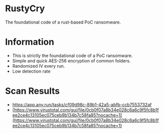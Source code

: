 # RustyCry
The foundational code of a rust-based PoC ransomware.

# Information
- This is strictly the foundational code of a PoC ransomware.
- Simple and quick AES-256 encryption of common folders.
- Randomized IV every run.
- Low detection rate

# Scan Results
- https://app.any.run/tasks/cf09d98c-89b1-42a5-abfb-ccb7553732af
- [https://www.virustotal.com/gui/file/0cb0f07a8b34e028c6a6c9f5fc8b1fee2ce4c13105ec075ceb9b134b7c58fa85?nocache=1](https://www.virustotal.com/gui/file/0cb0f07a8b34e028c6a6c9f5fc8b1fee2ce4c13105ec075ceb9b134b7c58fa85?nocache=1)
